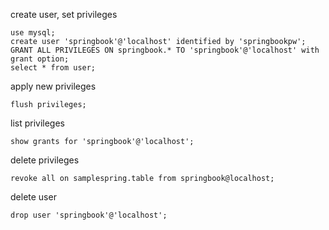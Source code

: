 create user, set privileges

```
use mysql;
create user 'springbook'@'localhost' identified by 'springbookpw';
GRANT ALL PRIVILEGES ON springbook.* TO 'springbook'@'localhost' with grant option;
select * from user;
 ```

apply new privileges

```
flush privileges; 
```


list privileges

```
show grants for 'springbook'@'localhost';
```

delete privileges

```
revoke all on samplespring.table from springbook@localhost;
```

delete user

```
drop user 'springbook'@'localhost';
```